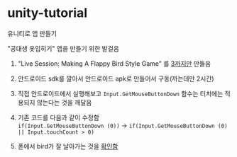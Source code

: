 # unity-tutorial
유니티로 앱 만들기

"공대생 옷입히기" 앱을 만들기 위한 발걸음

1. "Live Session: Making A Flappy Bird Style Game" 를 [3까지만](https://unity3d.com/kr/learn/tutorials/topics/2d-game-creation/bird-script?playlist=17093) 만들음

2. 안드로이드 sdk를 깔아서 안드로이드 apk로 만들어서 구동(까는데만 2시간)

3. 직접 안드로이드에서 실행해보고 `Input.GetMouseButtonDown` 함수는 터치에는 적용되지 않는다는 것을 깨달음

4. 기존 코드를 다음과 같이 수정함 <br>
`if(Input.GetMouseButtonDown (0))` -> `if(Input.GetMouseButtonDown (0) || Input.touchCount > 0)`

5. 폰에서 bird가 잘 날아가는 것을 [확인함](https://github.com/junsooo/unity-tutorial/blob/master/KakaoTalk_20190226_012940589.png)


